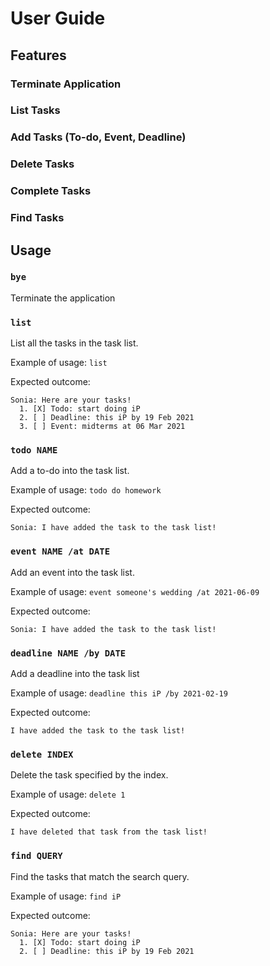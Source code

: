 # User Guide

## Features 

### Terminate Application
### List Tasks
### Add Tasks (To-do, Event, Deadline)
### Delete Tasks
### Complete Tasks
### Find Tasks

## Usage

### `bye`
Terminate the application


### `list`
List all the tasks in the task list.

Example of usage:
`list`

Expected outcome:

```
Sonia: Here are your tasks!
  1. [X] Todo: start doing iP
  2. [ ] Deadline: this iP by 19 Feb 2021
  3. [ ] Event: midterms at 06 Mar 2021
```

### `todo NAME`
Add a to-do into the task list.

Example of usage:
`todo do homework`

Expected outcome:

```
Sonia: I have added the task to the task list!
```

### `event NAME /at DATE`
Add an event into the task list.

Example of usage:
`event someone's wedding /at 2021-06-09`

Expected outcome:

```
Sonia: I have added the task to the task list!
```

### `deadline NAME /by DATE`
Add a deadline into the task list

Example of usage:
`deadline this iP /by 2021-02-19`

Expected outcome:

```
I have added the task to the task list!
```

### `delete INDEX`
Delete the task specified by the index.

Example of usage:
`delete 1`

Expected outcome:

```
I have deleted that task from the task list!
```

### `find QUERY`
Find the tasks that match the search query.

Example of usage:
`find iP`

Expected outcome:

```
Sonia: Here are your tasks!
  1. [X] Todo: start doing iP
  2. [ ] Deadline: this iP by 19 Feb 2021
```

